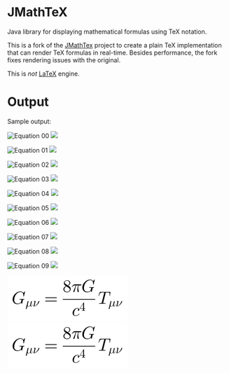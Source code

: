 # JMathTeX

Java library for displaying mathematical formulas using TeX notation.

This is a fork of the [JMathTex](http://jmathtex.sourceforge.net) project
to create a plain TeX implementation that can render TeX formulas in
real-time. Besides performance, the fork fixes rendering issues with the
original.

This is _not_ [LaTeX](https://github.com/opencollab/jlatexmath) engine.

# Output

Sample output:

![Equation 00](docs/images/eq-0.svg)
<img src="docs/images/eq-0.svg" />

![Equation 01](docs/images/eq-1.svg)
<img src="docs/images/eq-1.svg" />

![Equation 02](docs/images/eq-2.svg)
<img src="docs/images/eq-2.svg" />

![Equation 03](docs/images/eq-3.svg)
<img src="docs/images/eq-3.svg" />

![Equation 04](docs/images/eq-4.svg)
<img src="docs/images/eq-4.svg" />

![Equation 05](docs/images/eq-5.svg)
<img src="docs/images/eq-5.svg" />

![Equation 06](docs/images/eq-6.svg)
<img src="docs/images/eq-6.svg" />

![Equation 07](docs/images/eq-7.svg)
<img src="docs/images/eq-7.svg" />

![Equation 08](docs/images/eq-8.svg)
<img src="docs/images/eq-8.svg" />

![Equation 09](docs/images/eq-9.svg)
<img src="docs/images/eq-9.svg" />

![Equation 10](docs/images/eq-10.svg)
<img src="docs/images/eq-10.svg" />

